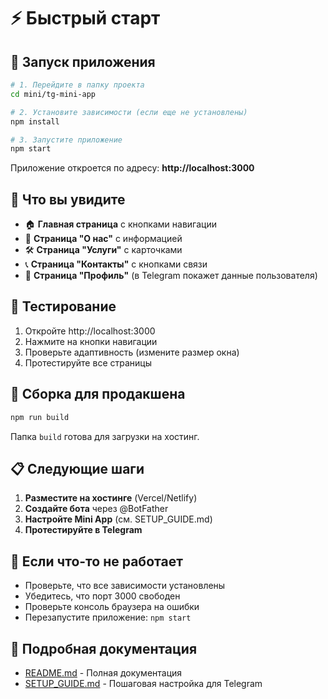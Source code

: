 # ⚡ Быстрый старт

## 🚀 Запуск приложения

```bash
# 1. Перейдите в папку проекта
cd mini/tg-mini-app

# 2. Установите зависимости (если еще не установлены)
npm install

# 3. Запустите приложение
npm start
```

Приложение откроется по адресу: **http://localhost:3000**

## 📱 Что вы увидите

- 🏠 **Главная страница** с кнопками навигации
- 📖 **Страница "О нас"** с информацией
- 🛠️ **Страница "Услуги"** с карточками
- 📞 **Страница "Контакты"** с кнопками связи
- 👤 **Страница "Профиль"** (в Telegram покажет данные пользователя)

## 🧪 Тестирование

1. Откройте http://localhost:3000
2. Нажмите на кнопки навигации
3. Проверьте адаптивность (измените размер окна)
4. Протестируйте все страницы

## 🔧 Сборка для продакшена

```bash
npm run build
```

Папка `build` готова для загрузки на хостинг.

## 📋 Следующие шаги

1. **Разместите на хостинге** (Vercel/Netlify)
2. **Создайте бота** через @BotFather
3. **Настройте Mini App** (см. SETUP_GUIDE.md)
4. **Протестируйте в Telegram**

## 🚨 Если что-то не работает

- Проверьте, что все зависимости установлены
- Убедитесь, что порт 3000 свободен
- Проверьте консоль браузера на ошибки
- Перезапустите приложение: `npm start`

## 📖 Подробная документация

- [README.md](README.md) - Полная документация
- [SETUP_GUIDE.md](SETUP_GUIDE.md) - Пошаговая настройка для Telegram
